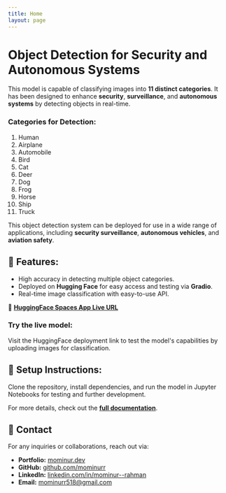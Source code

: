 ```yaml
---
title: Home
layout: page
---
```


# Object Detection for Security and Autonomous Systems
This model is capable of classifying images into **11 distinct categories**. It has been designed to enhance **security**, **surveillance**, and **autonomous systems** by detecting objects in real-time. 

### Categories for Detection:
1. Human
2. Airplane
3. Automobile
4. Bird
5. Cat
6. Deer
7. Dog
8. Frog
9. Horse
10. Ship
11. Truck

This object detection system can be deployed for use in a wide range of applications, including **security surveillance**, **autonomous vehicles**, and **aviation safety**.

## 🚀 Features:
- High accuracy in detecting multiple object categories.
- Deployed on **Hugging Face** for easy access and testing via **Gradio**.
- Real-time image classification with easy-to-use API.

🔗 **[HuggingFace Spaces App Live URL](https://huggingface.co/spaces/developermominur/Object-Detection-for-Security-and-Autonomous-Systems)**

### Try the live model:
Visit the HuggingFace deployment link to test the model's capabilities by uploading images for classification.

## 📝 Setup Instructions:
Clone the repository, install dependencies, and run the model in Jupyter Notebooks for testing and further development.

For more details, check out the **[full documentation](https://github.com/mominurr/Object-Detection-for-Security-and-Autonomous-Systems)**.

## 📩 Contact
For any inquiries or collaborations, reach out via:
- **Portfolio:** [mominur.dev](https://mominur.dev)
- **GitHub:** [github.com/mominurr](https://github.com/mominurr)
- **LinkedIn:** [linkedin.com/in/mominur--rahman](https://www.linkedin.com/in/mominur--rahman/)
- **Email:** mominurr518@gmail.com

